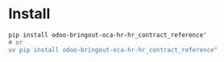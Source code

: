 # Install

```bash
pip install odoo-bringout-oca-hr-hr_contract_reference"
# or
uv pip install odoo-bringout-oca-hr-hr_contract_reference"
```
